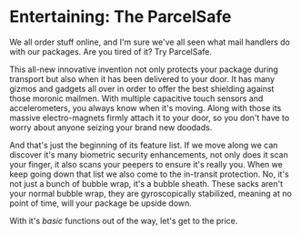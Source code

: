 # Entertaining: The ParcelSafe

  We all order stuff online, and I'm sure we've all seen what mail handlers do with our packages. Are you tired of it? Try ParcelSafe.

  This all-new innovative invention not only protects your package during transport but also when it has been delivered to your door. It has many gizmos and gadgets all over in order to offer the best shielding against those moronic mailmen. With multiple capacitive touch sensors and accelerometers, you always know when it's moving. Along with those its massive electro-magnets firmly attach it to your door, so you don't have to worry about anyone seizing your brand new doodads.

  And that's just the beginning of its feature list. If we move along we can discover it's many biometric security enhancements, not only does it scan your finger, it also scans your peepers to ensure it's really you. When we keep going down that list we also come to the in-transit protection. No, it's not just a bunch of bubble wrap, it's a bubble sheath. These sacks aren't your normal bubble wrap, they are gyroscopically stabilized, meaning at no point of time, will your package be upside down.

  With it's *basic* functions out of the way, let's get to the price. 
